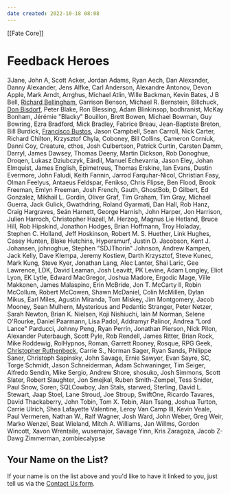 ```yaml
---
date created: 2022-10-18 08:08
---
```


[[Fate Core]]

# Feedback Heroes

3Jane, John A, Scott Acker, Jordan Adams, Ryan Aech, Dan Alexander,
Danny Alexander, Jens Alfke, Carl Anderson, Alexandre Antonov, Devon
Apple, Mark Arndt, Arrghus, Michael Atlin, Wille Backman, Kevin Bates, J
B Bell, [Richard Bellingham](http://www.sk1mble.wordpress.com/),
Garrison Benson, Michael R. Bernstein, Billchuck, [Don
Bisdorf](http://adventure21.blogspot.com/), Peter Blake, Ron Blessing,
Adam Blinkinsop, bodhranist, McKay Bonham, Jérémie "Blacky" Bouillon,
Brett Bowen, Michael Bowman, Guy Bowring, Ezra Bradford, Mick Bradley,
Fabrice Breau, Jean-Baptiste Breton, Bill Burdick, [Francisco
Bustos](https://plus.google.com/+FranciscoBustos), Jason Campbell, Sean
Carroll, Nick Carter, Richard Chilton, Krzysztof Chyla, Coboney, Bill
Collins, Cameron Corniuk, Danni Coy, Creature, cthos, Josh Culbertson,
Patrick Curtin, Carsten Damm, Darryl, James Dawsey, Thomas Deeny, Martin
Dickson, Rob Donoghue, Droqen, Lukasz Dziubczyk, Eärdil, Manuel
Echevarria, Jason Eley, Johan Elmquist, James English, Epimetreus,
Thomas Erskine, Ian Evans, Dustin Evermore, John Faludi, Keith Fannin,
Jarrod Farquhar-Nicol, Christian Fasy, Olman Feelyus, Antaeus Feldspar,
Fenikso, Chris Flipse, Ben Flood, Brook Freeman, Emlyn Freeman, Josh
French, Gauth, GhostBob, D Gilbert, Ed Gonzalez, Mikhail L. Gordin,
Oliver Graf, Tim Graham, Tim Gray, Michael Guerra, Jack Gulick,
Gwathdring, Roland Gyarmati, Dan Hall, Rob Hanz, Craig Hargraves, Seán
Harnett, George Harnish, John Harper, Jon Harrison, Julien Harroch,
Christopher Hazell, M. Herzog, Magnus Lie Hetland, Bruce Hill, Rob
Hipskind, Jonathon Hodges, Brian Hoffmann, Troy Holaday, Stephen C.
Holland, Jeff Hoskinson, Robert M. S. Huether, Link Hughes, Casey
Hunten, Blake Hutchins, Hypersmurf, Justin D. Jacobson, Kent J.
Johansen, johnoghue, Stephen "SDJThorin" Johnson, Andrew Kampen, Jack
Kelly, Dave Klempa, Jeremy Kostiew, Darth Krzysztof, Steve Kunec, Mark
Kung, Steve Kyer, Jonathan Lang, Alec Lanter, Shai Laric, Gee Lawrence,
LDK, David Leaman, Josh Leavitt, PK Levine, Adam Longley, Eliot Lyon, EK
Lytle, Edward MacGregor, Joshua Madore, Ergodic Mage, Ville Makkonen,
James Malaspino, Erin McBride, Jon T. McCarty II, Robin McCollum, Robert
McCowen, Shawn McDaniel, Colin McMillen, Dylan Mikus, Earl Miles,
Agustin Miranda, Tom Miskey, Jim Montgomery, Jacob Mooney, Sean Mulhern,
Mysterious and Pedantic Stranger, Peter Netzer, Sarah Newton, Brian K.
Nielsen, Koji Nishiuchi, Iain M Norman, Selene O'Rourke, Daniel
Paarmann, Lisa Padol, Addramyr Palinor, Andrea "Lord Lance" Parducci,
Johnny Peng, Ryan Perrin, Jonathan Pierson, Nick Pilon, Alexander
Puterbaugh, Scott Pyle, Rob Rendell, James Ritter, Brian Rock, Mike
Roddewig, RolHypnos, Roman, Garrett Rooney, Rosque, RPG Geek,
[Christopher Ruthenbeck](http://efpress.net/), Carrie S., Norman Sager,
Ryan Sands, Philippe Saner, Christoph Sapinsky, John Savage, Ernie
Sawyer, Evan Sayre, SC, Torge Schmidt, Jason Schneiderman, Adam
Schwaninger, Tim Seiger, Alfredo Sendín, Mike Sergio, Andrew Shore,
shosuko, Josh Simmons, Scott Slater, Robert Slaughter, Jon Smejkal,
Ruben Smith-Zempel, Tess Snider, Paul Snow, Soren, SQLCowboy, Jan Stals,
starwed, Sterling, David L. Stewart, Jaap Stoel, Lane Stroud, Joe
Stroup, SwiftOne, Ricardo Tavares, David Thackaberry, John Tobin, Tom X.
Tobin, Alan Tsang, Joshua Turton, Carrie Ulrich, Shea Lafayette
Valentine, Leroy Van Camp III, Kevin Veale, Paul Vermeren, Nathan W.,
Ralf Wagner, Josh Ward, John Weber, Greg Weir, Marko Wenzel, Beat
Wieland, Mitch A. Williams, Jan Willms, Gordon Wincott, Xavon Wrentaile,
wusemajor, Savage Yinn, Kris Zaragoza, Jacob Z-Dawg Zimmerman,
zombiecalypse

## Your Name on the List?

If your name is on the list above and you'd like to have it linked to
you, just tell us via the [Contact Us form](https://contact-us/index.html).
